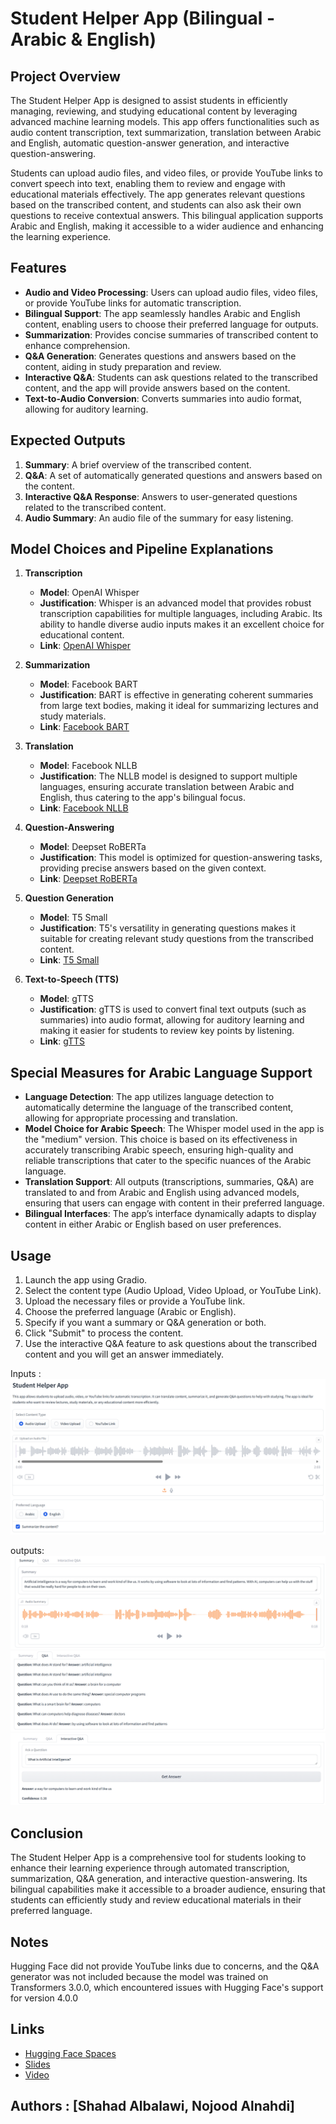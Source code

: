 # Student Helper App (Bilingual - Arabic & English)

## Project Overview
The Student Helper App is designed to assist students in efficiently managing, reviewing, and studying educational content by leveraging advanced machine learning models. This app offers functionalities such as audio content transcription, text summarization, translation between Arabic and English, automatic question-answer generation, and interactive question-answering.

Students can upload audio files, and video files, or provide YouTube links to convert speech into text, enabling them to review and engage with educational materials effectively. The app generates relevant questions based on the transcribed content, and students can also ask their own questions to receive contextual answers. This bilingual application supports Arabic and English, making it accessible to a wider audience and enhancing the learning experience.

## Features
- **Audio and Video Processing**: Users can upload audio files, video files, or provide YouTube links for automatic transcription.
- **Bilingual Support**: The app seamlessly handles Arabic and English content, enabling users to choose their preferred language for outputs.
- **Summarization**: Provides concise summaries of transcribed content to enhance comprehension.
- **Q&A Generation**: Generates questions and answers based on the content, aiding in study preparation and review.
- **Interactive Q&A**: Students can ask questions related to the transcribed content, and the app will provide answers based on the content.
- **Text-to-Audio Conversion**: Converts summaries into audio format, allowing for auditory learning.

## Expected Outputs
1. **Summary**: A brief overview of the transcribed content.
3. **Q&A**: A set of automatically generated questions and answers based on the content.
4. **Interactive Q&A Response**: Answers to user-generated questions related to the transcribed content.
5. **Audio Summary**: An audio file of the summary for easy listening.

## Model Choices and Pipeline Explanations
1. **Transcription**
   - **Model**: OpenAI Whisper
   - **Justification**: Whisper is an advanced model that provides robust transcription capabilities for multiple languages, including Arabic. Its ability to handle diverse audio inputs makes it an excellent choice for educational content.
   - **Link**: [OpenAI Whisper](https://github.com/openai/whisper)
  
2. **Summarization**
   - **Model**: Facebook BART
   - **Justification**: BART is effective in generating coherent summaries from large text bodies, making it ideal for summarizing lectures and study materials.
   - **Link**: [Facebook BART](https://huggingface.co/facebook/bart-large-cnn)

3. **Translation**
   - **Model**: Facebook NLLB
   - **Justification**: The NLLB model is designed to support multiple languages, ensuring accurate translation between Arabic and English, thus catering to the app's bilingual focus.
   - **Link**: [Facebook NLLB](https://huggingface.co/facebook/nllb-200-distilled-600M)

4. **Question-Answering**
   - **Model**: Deepset RoBERTa
   - **Justification**: This model is optimized for question-answering tasks, providing precise answers based on the given context.
   - **Link**: [Deepset RoBERTa](https://huggingface.co/deepset/roberta-base-squad2)

5. **Question Generation**
   - **Model**: T5 Small
   - **Justification**: T5's versatility in generating questions makes it suitable for creating relevant study questions from the transcribed content.
   - **Link**: [T5 Small](https://github.com/patil-suraj/question_generation)

6. **Text-to-Speech (TTS)**
   - **Model**: gTTS 
   - **Justification**: gTTS is used to convert final text outputs (such as summaries) into audio format, allowing for auditory learning and making it easier for students to review key points by listening.
   - **Link**: [gTTS](https://pypi.org/project/gTTS/)

## Special Measures for Arabic Language Support
- **Language Detection**: The app utilizes language detection to automatically determine the language of the transcribed content, allowing for appropriate processing and translation.
- **Model Choice for Arabic Speech**: The Whisper model used in the app is the "medium" version. This choice is based on its effectiveness in accurately transcribing Arabic speech, ensuring high-quality and reliable transcriptions that cater to the specific nuances of the Arabic language.
- **Translation Support**: All outputs (transcriptions, summaries, Q&A) are translated to and from Arabic and English using advanced models, ensuring that users can engage with content in their preferred language.
- **Bilingual Interfaces**: The app’s interface dynamically adapts to display content in either Arabic or English based on user preferences.

## Usage
1. Launch the app using Gradio.
2. Select the content type (Audio Upload, Video Upload, or YouTube Link).
3. Upload the necessary files or provide a YouTube link.
4. Choose the preferred language (Arabic or English).
5. Specify if you want a summary or Q&A generation or both.
6. Click "Submit" to process the content.
7. Use the interactive Q&A feature to ask questions about the transcribed content and you will get an answer immediately.

Inputs : 
![Alt text](images/InputInterface.png)

outputs: 
![Alt text](images/out1.png)
![Alt text](images/out2.png)
![Alt text](images/out3.png)
## Conclusion
The Student Helper App is a comprehensive tool for students looking to enhance their learning experience through automated transcription, summarization, Q&A generation, and interactive question-answering. Its bilingual capabilities make it accessible to a broader audience, ensuring that students can efficiently study and review educational materials in their preferred language.

## Notes
Hugging Face did not provide YouTube links due to concerns, and the Q&A generator was not included because the model was trained on Transformers 3.0.0, which encountered issues with Hugging Face's support for version 4.0.0

## Links
- [Hugging Face Spaces](https://huggingface.co/spaces/Shahadbal/Study-Helper)
- [Slides](https://www.canva.com/design/DAGSV7BQIVk/Qdez04HT7NZQc2py7xeEsw/edit?utm_content=DAGSV7BQIVk&utm_campaign=designshare&utm_medium=link2&utm_source=sharebutton)
- [Video](https://drive.google.com/file/d/1CXEkLR-ENoRrNhitH-FRvRCOB09lpFBx/view?usp=sharing)
## Authors : [Shahad Albalawi, Nojood Alnahdi]
